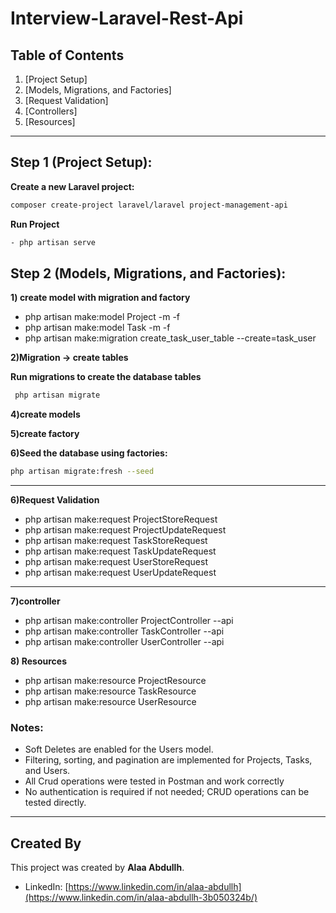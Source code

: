 # Interview-Laravel-Rest-Api


## Table of Contents
1. [Project Setup]
2. [Models, Migrations, and Factories]
3. [Request Validation]
4. [Controllers]
5. [Resources]

---

## Step 1 (Project Setup):
**Create a new Laravel project:**
```bash
composer create-project laravel/laravel project-management-api
```

**Run Project**
```bash
- php artisan serve
```
## Step 2 (Models, Migrations, and Factories):

**1) create model with migration and factory**
- php artisan make:model Project -m -f
- php artisan make:model Task -m -f
- php artisan make:migration create_task_user_table --create=task_user


**2)Migration -> create tables**

**Run migrations to create the database tables**
```bash
 php artisan migrate

```

**4)create models**

**5)create factory**

**6)Seed the database using factories:**

```bash
php artisan migrate:fresh --seed

```
---

**6)Request Validation**
- php artisan make:request ProjectStoreRequest
- php artisan make:request ProjectUpdateRequest
- php artisan make:request TaskStoreRequest
- php artisan make:request TaskUpdateRequest
- php artisan make:request UserStoreRequest
- php artisan make:request UserUpdateRequest

---

**7)controller**
- php artisan make:controller ProjectController --api
- php artisan make:controller TaskController --api
- php artisan make:controller UserController --api

**8) Resources**
- php artisan make:resource ProjectResource
- php artisan make:resource TaskResource
- php artisan make:resource UserResource


### Notes:
- Soft Deletes are enabled for the Users model.
- Filtering, sorting, and pagination are implemented for Projects, Tasks, and Users.
- All Crud operations were tested in Postman and work correctly
- No authentication is required if not needed; CRUD operations can be tested directly.



---

## Created By

This project was created by **Alaa Abdullh**.
- LinkedIn: [https://www.linkedin.com/in/alaa-abdullh](https://www.linkedin.com/in/alaa-abdullh-3b050324b/)
